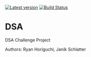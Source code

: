 [![Latest version](https://img.shields.io/github/release/rhoriguchi/DSA.svg?style=flat&label=version&colorB=d24759)](https://github.com/rhoriguchi/DSA/releases/latest)
[![Build Status](https://travis-ci.com/rhoriguchi/DSA.svg?token=2mgnyUZChz9fndY1K1xA&branch=master)](https://travis-ci.com/rhoriguchi/DSA)

# DSA
DSA Challenge Project

Authors: Ryan Horiguchi, Janik Schlatter
